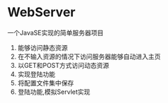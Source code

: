 # WebServer
一个JavaSE实现的简单服务器项目<br>
1)	能够访问静态资源
2)	在不输入资源的情况下访问服务器能够自动进入主页
3)	以GET和POST方式访问动态资源
4)	实现登陆功能
5)	将配置文件集中保存
6)	登陆功能,模拟Servlet实现

